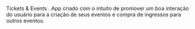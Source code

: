 Tickets & Events .
App criado com o intuito de promover um boa interação do usuário para a criação de seus eventos e compra de ingressos para outros eventos.
